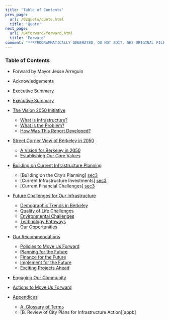 ```yaml
---
title: 'Table of Contents'
prev_page:
  url: /02quote/quote.html
  title: 'Quote'
next_page:
  url: /04forward/forward.html
  title: 'Forward'
comment: "***PROGRAMMATICALLY GENERATED, DO NOT EDIT. SEE ORIGINAL FILES IN /content***"
---
```

### Table of Contents

- Forward by Mayor Jesse Arreguin
- Acknowledgements
- [Executive Summary](../07execsummary/exec)
- [Executive Summary][exsum]
- [The Vision 2050 Initiative][sec1]
  - [What is Infrastructure?][sec1]
  - [What is the Problem?][sec1]
  - [How Was This Report Developed?][sec1]
- [Street Corner View of Berkeley in 2050][sec2]
  - [A Vision for Berkeley in 2050][sec2]
  - [Establishing Our Core Values][sec2]
- [Building on Current Infrastructure Planning][sec3]
  - [Building on the City’s Planning] [sec3]
  - [Current Infrastructure Investments] [sec3]
  - [Current Financial Challenges] [sec3]
- [Future Challenges for Our Infrastructure][sec4]
  - [Demographic Trends in Berkeley][sec4]
  - [Quality of Life Challenges][sec4]
  - [Environmental Challenges][sec4]
  - [Technology Pathways][sec4]
  - [Our Opportunities][sec4]
- [Our Recommendations][sec5]
  - [Policies to Move Us Forward][sec5]
  - [Planning for the Future][sec5]
  - [Finance for the Future][sec5]
  - [Implement for the Future][sec5]
  - [Exciting Projects Ahead][sec5]
- [Engaging Our Community][sec6]
- [Actions to Move Us Forward][sec7]
- [Appendices][appa]
  - [A. Glossary of Terms][appa]
  - [B. Review of City Plans for Infrastructure Action][appb]

  [exsum]: ../07execsummary/exec
  [sec1]: ../sec1/sec1
  [sec2]: ../sec2/sec2
  [sec3]: ../sec3/3
  [sec4]: ../sec4/4
  [sec5]: ../sec5/5
  [sec6]: ../sec6/6
  [sec7]: ../sec7/7
  [appa]: ../appenda/a1
  [sec7]: ../appendb/b1
